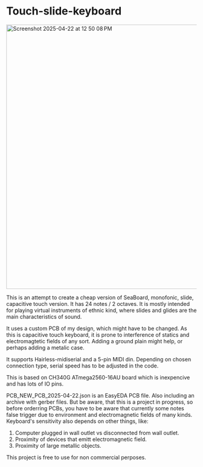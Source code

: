 # Touch-slide-keyboard
<img width="701" alt="Screenshot 2025-04-22 at 12 50 08 PM" src="https://github.com/user-attachments/assets/4065d466-c905-4f54-a05c-2a25b9534410" />

This is an attempt to create a cheap version of SeaBoard, monofonic, slide, capacitive touch version.
It has 24 notes / 2 octaves.
It is mostly intended for playing virtual instruments of ethnic kind, where slides and glides are the main characteristics of sound.

It uses a custom PCB of my design, which might have to be changed.
As this is capacitive touch keyboard, it is prone to interference of statics and electromagtetic fields of any sort.
Adding a ground plain might help, or perhaps adding a metalic case.

It supports Hairless-midiserial and a 5-pin MIDI din.
Depending on chosen connection type, serial speed has to be adjusted in the code.

This is based on CH340G ATmega2560-16AU board which is inexpencive and has lots of IO pins.

PCB_NEW_PCB_2025-04-22.json is an EasyEDA PCB file. 
Also including an archive with gerber files. But be aware, that this is a project in progress, so before orderring PCBs, you have to be aware that currently some notes false trigger due to environment and electromagnetic fields of many kinds. 
Keyboard's sensitivity also depends on other things, like:
1. Computer plugged in wall outlet vs disconnected from wall outlet.
2. Proximity of devices that emitt electromagnetic field.
3. Proximity of large metallic objects.
   

This project is free to use for non commercial perposes.
